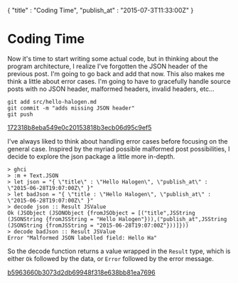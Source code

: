 {
  "title" : "Coding Time",
  "publish_at" : "2015-07-3T11:33:00Z"
}

# Coding Time

Now it's time to start writing some actual code, but in thinking about the
program architecture, I realize I've forgotten the JSON header of the previous
post. I'm going to go back and add that now. This also makes me think a little
about error cases. I'm going to have to gracefully handle source posts with no
JSON header, malformed headers, invalid headers, etc...

    git add src/hello-halogen.md
    git commit -m "adds missing JSON header"
    git push

[172318b8eba549e0c20153818b3ecb06d95c9ef5](https://github.com/npj/halogen-blog/commit/172318b8eba549e0c20153818b3ecb06d95c9ef5)

I've always liked to think about handling error cases before focusing on the general case. Inspired by the myriad possible malformed post possibilities, I decide to explore the json package a little more in-depth.

    > ghci
    > :m + Text.JSON
    > let json = "{ \"title\" : \"Hello Halogen\", \"publish_at\" : \"2015-06-28T19:07:00Z\" }"
    > let badJson = "{ \"title : \"Hello Halogen\", \"publish_at\" : \"2015-06-28T19:07:00Z\" }"
    > decode json :: Result JSValue
    Ok (JSObject (JSONObject {fromJSObject = [("title",JSString (JSONString {fromJSString = "Hello Halogen"})),("publish_at",JSString (JSONString {fromJSString = "2015-06-28T19:07:00Z"}))]}))
    > decode badJson :: Result JSValue
    Error "Malformed JSON labelled field: Hello Ha"

So the decode function returns a value wrapped in the `Result` type, which is
either `Ok` followed by the data, or `Error` followed by the error message.

[b5963660b3073d2db69948f318e638bb81ea7696](https://github.com/npj/halogen-blog/commit/b5963660b3073d2db69948f318e638bb81ea7696)
